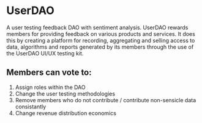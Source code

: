# UserDAO
A user testing feedback DAO with sentiment analysis. UserDAO rewards members for providing feedback on various products and services. It does this by creating a platform for recording, aggregating and selling access to data, algorithms and reports generated by its members through the use of the UserDAO UI/UX testing kit. 

## Members can vote to:
1) Assign roles within the DAO 
2) Change the user testing methodologies 
3) Remove members who do not contribute / contribute non-sensicle data consistantly
4) Change revenue distribution economics


